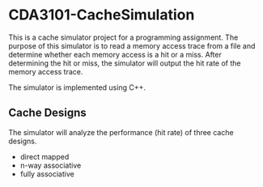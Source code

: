 # CDA3101-CacheSimulation

This is a cache simulator project for a programming assignment. The purpose of this simulator is to read a memory access trace from a file and determine whether each memory access is a hit or a miss. After determining the hit or miss, the simulator will output the hit rate of the memory access trace.

The simulator is implemented using C++. 

## Cache Designs

The simulator will analyze the performance (hit rate) of three cache designs.
* direct mapped
* n-way associative
* fully associative
